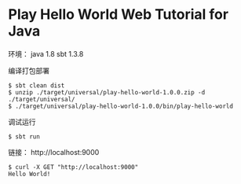 # Play Hello World Web Tutorial for Java

环境：
java 1.8
sbt 1.3.8

编译打包部署

```
$ sbt clean dist
$ unzip ./target/universal/play-hello-world-1.0.0.zip -d ./target/universal/ 
$ ./target/universal/play-hello-world-1.0.0/bin/play-hello-world
```

调试运行
```
$ sbt run
```

链接： http://localhost:9000

```
$ curl -X GET "http://localhost:9000"
Hello World!
```

